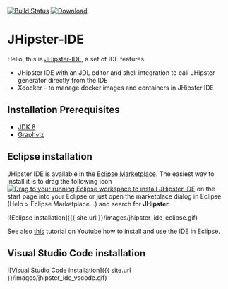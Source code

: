 [![Build Status](https://travis-ci.org/jhipster/jhipster-ide.svg?branch=master)](https://travis-ci.org/jhipster/jhipster-ide) [![Download](https://api.bintray.com/packages/jhipster/jhipster-ide/1.2/images/download.svg)](https://bintray.com/jhipster/jhipster-ide/1.2/_latestVersion)

JHipster-IDE
============

Hello, this is [JHipster-IDE](https://github.com/jhipster/jhipster-ide/), a set of IDE features:

- JHipster IDE with an JDL editor and shell integration to call JHipster generator directly from the IDE
- Xdocker - to manage docker images and containers in JHipster IDE

## Installation Prerequisites
- [JDK 8](http://www.oracle.com/technetwork/java/javase/downloads/)
- [Graphviz](http://www.graphviz.org/)

## Eclipse installation

JHipster IDE is available in the [Eclipse Marketplace](https://marketplace.eclipse.org/content/jhipster-ide). The easiest way to install it is to drag the following icon <a href="http://marketplace.eclipse.org/marketplace-client-intro?mpc_install=3184658" class="drag" title="Drag to your running Eclipse workspace to install JHipster IDE"><img class="img-responsive" src="https://marketplace.eclipse.org/sites/all/themes/solstice/public/images/marketplace/btn-install.png" alt="Drag to your running Eclipse workspace to install JHipster IDE" /></a> on the start page into your Eclipse or just open the marketplace dialog in Eclipse (Help > Eclipse Marketplace...) and search for <b>JHipster</b>.

![Eclipse installation]({{ site.url }}/images/jhipster_ide_eclipse.gif)

See also <a href="https://www.youtube.com/embed/LERTahPqVjo">this</a> tutorial on Youtube how to install and use the IDE in Eclipse.

## Visual Studio Code installation

![Visual Studio Code installation]({{ site.url }}/images/jhipster_ide_vscode.gif)
